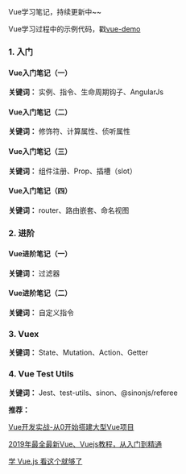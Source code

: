 Vue学习笔记，持续更新中~~

Vue学习过程中的示例代码，戳[vue-demo](https://github.com/snowLeopard93/vue-demo)

### 1. 入门

#### Vue入门笔记（一）

**关键词：** 实例、指令、生命周期钩子、AngularJs

#### Vue入门笔记（二）

**关键词：** 修饰符、计算属性、侦听属性

#### Vue入门笔记（三）

**关键词：** 组件注册、Prop、插槽（slot）

#### Vue入门笔记（四）

**关键词：** router、路由嵌套、命名视图

### 2. 进阶

#### Vue进阶笔记（一）

**关键词：** 过滤器

#### Vue进阶笔记（二）

**关键词：** 自定义指令

### 3. Vuex

**关键词：** State、Mutation、Action、Getter

### 4. Vue Test Utils

**关键词：** Jest、test-utils、sinon、@sinonjs/referee

**推荐：**

[Vue开发实战-从0开始搭建大型Vue项目](https://time.geekbang.org/course/intro/100024601)

[2019年最全最新Vue、Vuejs教程，从入门到精通](https://www.bilibili.com/video/BV15741177Eh)

[学 Vue.js 看这个就够了](https://www.bilibili.com/video/BV11s411A7h6?p=1)
